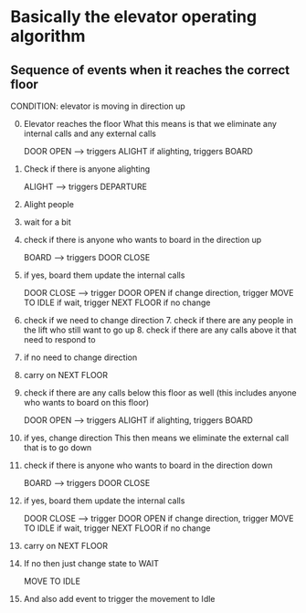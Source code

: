 # Basically the elevator operating algorithm
## Sequence of events when it reaches the correct floor
CONDITION: elevator is moving in direction up

0. Elevator reaches the floor
    What this means is that we eliminate any internal calls and any external calls

    DOOR OPEN --> triggers ALIGHT if alighting, triggers BOARD 

1. Check if there is anyone alighting

    ALIGHT --> triggers DEPARTURE

2. Alight people
3. wait for a bit
4. check if there is anyone who wants to board in the direction up

    BOARD --> triggers DOOR CLOSE

5. if yes, board them
    update the internal calls

    DOOR CLOSE --> trigger DOOR OPEN if change direction, trigger MOVE TO IDLE if wait, trigger NEXT FLOOR if no change

6. check if we need to change direction
    7. check if there are any people in the lift who still want to go up
    8. check if there are any calls above it that need to respond to
9. if no need to change direction
10. carry on    NEXT FLOOR

11. check if there are any calls below this floor as well (this includes anyone who wants to board on this floor)

    DOOR OPEN --> triggers ALIGHT if alighting, triggers BOARD 

12. if yes, change direction
    This then means we eliminate the external call that is to go down
13. check if there is anyone who wants to board in the direction down

    BOARD --> triggers DOOR CLOSE

14. if yes, board them
    update the internal calls

    DOOR CLOSE --> trigger DOOR OPEN if change direction, trigger MOVE TO IDLE if wait, trigger NEXT FLOOR if no change

14. carry on    NEXT FLOOR

15. If no then just change state to WAIT 

    MOVE TO IDLE

16. And also add event to trigger the movement to Idle

